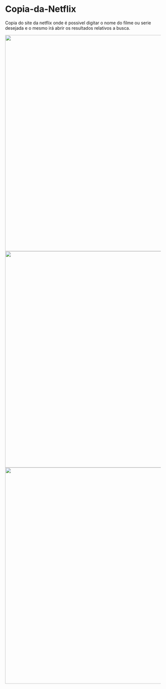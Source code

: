 # Copia-da-Netflix 
Copia do site da netflix onde é possivel digitar o nome do filme ou serie desejada e o mesmo irá abrir os resultados relativos a busca.


<div align="center">
<img src="https://github.com/EvaMoura/Copia-da-Netflix/assets/121566931/e5670bdc-53d2-48ca-b0bc-836ab113563f" width="700px" />
</div>

<div align="center">
<img src="https://github.com/EvaMoura/Copia-da-Netflix/assets/121566931/2327aa4a-1304-4cc5-84b7-ec9154306d77" width="700px" />
</div>

<div align="center">
<img src="https://github.com/EvaMoura/Copia-da-Netflix/assets/121566931/a9dbe42b-a342-4616-b125-ad31c2e512c4" width="700px" />
</div>
